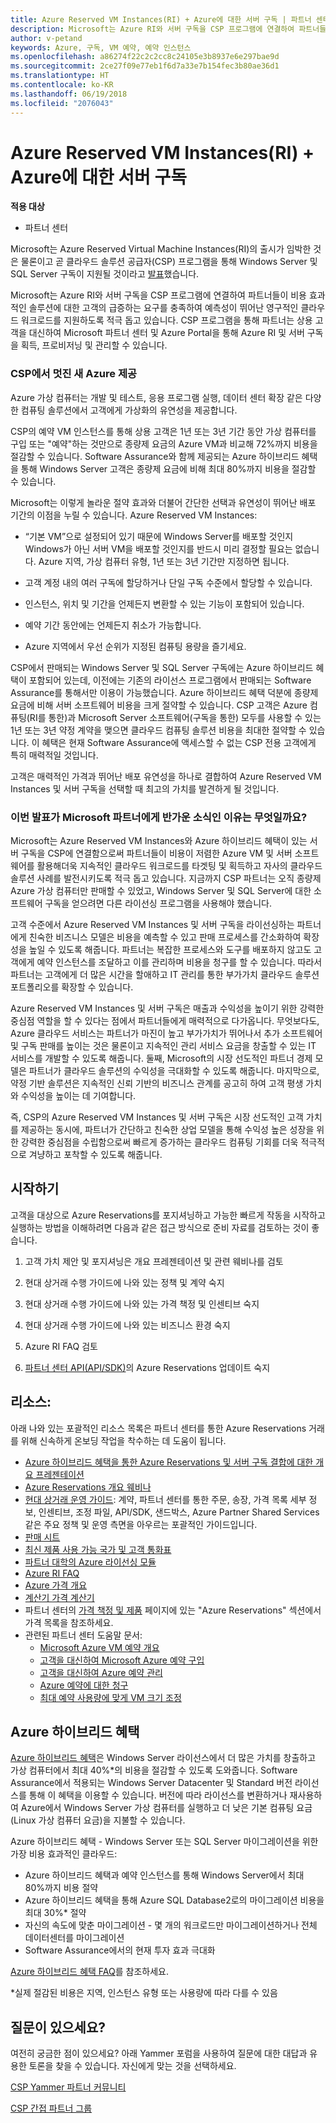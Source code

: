 ```yaml
---
title: Azure Reserved VM Instances(RI) + Azure에 대한 서버 구독 | 파트너 센터
description: Microsoft는 Azure RI와 서버 구독을 CSP 프로그램에 연결하여 파트너들이 보다 비용 효과적인 솔루션에 대한 고객의 급증하는 요구를 충족하여 예측성이 뛰어난 영구적인 클라우드 워크로드를 지원하도록 적극 돕고 있습니다. CSP 프로그램을 통해 파트너는 상용 고객을 대신하여 Microsoft 파트너 센터 및 Azure Portal을 통해 Azure RI 및 서버 구독을 획득, 프로비저닝 및 관리할 수 있습니다.
author: v-petand
keywords: Azure, 구독, VM 예약, 예약 인스턴스
ms.openlocfilehash: a86274f22c2c2cc8c24105e3b8937e6e297bae9d
ms.sourcegitcommit: 2ce27f09e77eb1f6d7a33e7b154fec3b80ae36d1
ms.translationtype: HT
ms.contentlocale: ko-KR
ms.lasthandoff: 06/19/2018
ms.locfileid: "2076043"
---
```

# <a name="azure-reserved-vm-instances-ri--server-subscriptions-for-azure"></a>Azure Reserved VM Instances(RI) + Azure에 대한 서버 구독

**적용 대상**

-  파트너 센터
 
Microsoft는 Azure Reserved Virtual Machine Instances(RI)의 출시가 임박한 것은 물론이고 곧 클라우드 솔루션 공급자(CSP) 프로그램을 통해 Windows Server 및 SQL Server 구독이 지원될 것이라고 [발표](https://blogs.partner.microsoft.com/mpn/better-together-azure-reserved-instances-server-subscriptions/?ln=en-us)했습니다. 

Microsoft는 Azure RI와 서버 구독을 CSP 프로그램에 연결하여 파트너들이 비용 효과적인 솔루션에 대한 고객의 급증하는 요구를 충족하여 예측성이 뛰어난 영구적인 클라우드 워크로드를 지원하도록 적극 돕고 있습니다. CSP 프로그램을 통해 파트너는 상용 고객을 대신하여 Microsoft 파트너 센터 및 Azure Portal을 통해 Azure RI 및 서버 구독을 획득, 프로비저닝 및 관리할 수 있습니다.  
 
### <a name="compelling-new-azure-offer-in-csp"></a>CSP에서 멋진 새 Azure 제공 

Azure 가상 컴퓨터는 개발 및 테스트, 응용 프로그램 실행, 데이터 센터 확장 같은 다양한 컴퓨팅 솔루션에서 고객에게 가상화의 유연성을 제공합니다.  

CSP의 예약 VM 인스턴스를 통해 상용 고객은 1년 또는 3년 기간 동안 가상 컴퓨터를 구입 또는 "예약"하는 것만으로 종량제 요금의 Azure VM과 비교해 72%까지 비용을 절감할 수 있습니다. Software Assurance와 함께 제공되는 Azure 하이브리드 혜택을 통해 Windows Server 고객은 종량제 요금에 비해 최대 80%까지 비용을 절감할 수 있습니다.  

Microsoft는 이렇게 놀라운 절약 효과와 더불어 간단한 선택과 유연성이 뛰어난 배포 기간의 이점을 누릴 수 있습니다. Azure Reserved VM Instances:  

-   “기본 VM”으로 설정되어 있기 때문에 Windows Server를 배포할 것인지 Windows가 아닌 서버 VM을 배포할 것인지를 반드시 미리 결정할 필요는 없습니다. Azure 지역, 가상 컴퓨터 유형, 1년 또는 3년 기간만 지정하면 됩니다. 

-   고객 계정 내의 여러 구독에 할당하거나 단일 구독 수준에서 할당할 수 있습니다.  

-   인스턴스, 위치 및 기간을 언제든지 변환할 수 있는 기능이 포함되어 있습니다.  

-   예약 기간 동안에는 언제든지 취소가 가능합니다.  

-   Azure 지역에서 우선 순위가 지정된 컴퓨팅 용량을 즐기세요. 
 
CSP에서 판매되는 Windows Server 및 SQL Server 구독에는 Azure 하이브리드 혜택이 포함되어 있는데, 이전에는 기존의 라이선스 프로그램에서 판매되는 Software Assurance를 통해서만 이용이 가능했습니다. Azure 하이브리드 혜택 덕분에 종량제 요금에 비해 서버 소프트웨어 비용을 크게 절약할 수 있습니다. CSP 고객은 Azure 컴퓨팅(RI를 통한)과 Microsoft Server 소프트웨어(구독을 통한) 모두를 사용할 수 있는 1년 또는 3년 약정 계약을 맺으면 클라우드 컴퓨팅 솔루션 비용을 최대한 절약할 수 있습니다. 이 혜택은 현재 Software Assurance에 액세스할 수 없는 CSP 전용 고객에게 특히 매력적일 것입니다. 

고객은 매력적인 가격과 뛰어난 배포 유연성을 하나로 결합하여 Azure Reserved VM Instances 및 서버 구독을 선택할 때 최고의 가치를 발견하게 될 것입니다. 
 
### <a name="why-is-this-announcement-good-news-for-microsoft-partners"></a>이번 발표가 Microsoft 파트너에게 반가운 소식인 이유는 무엇일까요? 

Microsoft는 Azure Reserved VM Instances와 Azure 하이브리드 혜택이 있는 서버 구독을 CSP에 연결함으로써 파트너들이 비용이 저렴한 Azure VM 및 서버 소프트웨어를 활용해더욱 지속적인 클라우드 워크로드를 타겟팅 및 획득하고 자사의 클라우드 솔루션 사례를 발전시키도록 적극 돕고 있습니다. 지금까지 CSP 파트너는 오직 종량제 Azure 가상 컴퓨터만 판매할 수 있었고, Windows Server 및 SQL Server에 대한 소프트웨어 구독을 얻으려면 다른 라이선싱 프로그램을 사용해야 했습니다.  

고객 수준에서 Azure Reserved VM Instances 및 서버 구독을 라이선싱하는 파트너에게 친숙한 비즈니스 모델은 비용을 예측할 수 있고 판매 프로세스를 간소화하여 확장성을 높일 수 있도록 해줍니다. 파트너는 복잡한 프로세스와 도구를 배포하지 않고도 고객에게 예약 인스턴스를 조달하고 이를 관리하며 비용을 청구를 할 수 있습니다. 따라서 파트너는 고객에게 더 많은 시간을 할애하고 IT 관리를 통한 부가가치 클라우드 솔루션 포트폴리오를 확장할 수 있습니다. 

Azure Reserved VM Instances 및 서버 구독은 매출과 수익성을 높이기 위한 강력한 중심점 역할을 할 수 있다는 점에서 파트너들에게 매력적으로 다가옵니다. 무엇보다도, Azure 클라우드 서비스는 파트너가 마진이 높고 부가가치가 뛰어나서 추가 소프트웨어 및 구독 판매를 높이는 것은 물론이고 지속적인 관리 서비스 요금을 창출할 수 있는 IT 서비스를 개발할 수 있도록 해줍니다. 둘째, Microsoft의 시장 선도적인 파트너 경제 모델은 파트너가 클라우드 솔루션의 수익성을 극대화할 수 있도록 해줍니다. 마지막으로, 약정 기반 솔루션은 지속적인 신뢰 기반의 비즈니스 관계를 공고히 하여 고객 평생 가치와 수익성을 높이는 데 기여합니다.  

즉, CSP의 Azure Reserved VM Instances 및 서버 구독은 시장 선도적인 고객 가치를 제공하는 동시에, 파트너가 간단하고 친숙한 상업 모델을 통해 수익성 높은 성장을 위한 강력한 중심점을 수립함으로써 빠르게 증가하는 클라우드 컴퓨팅 기회를 더욱 적극적으로 겨냥하고 포착할 수 있도록 해줍니다.  
 
## <a name="getting-started"></a>시작하기

고객을 대상으로 Azure Reservations를 포지셔닝하고 가능한 빠르게 작동을 시작하고 실행하는 방법을 이해하려면 다음과 같은 접근 방식으로 준비 자료를 검토하는 것이 좋습니다.

1.  고객 가치 제안 및 포지셔닝은 개요 프레젠테이션 및 관련 웨비나를 검토

2.  현대 상거래 수행 가이드에 나와 있는 정책 및 계약 숙지

3.  현대 상거래 수행 가이드에 나와 있는 가격 책정 및 인센티브 숙지

4.  현대 상거래 수행 가이드에 나와 있는 비즈니스 환경 숙지

5.  Azure RI FAQ 검토

6.  [파트너 센터 API(API/SDK)](https://docs.microsoft.com/en-us/partner-center/develop/purchase-azure-reserved-vm-instances)의 Azure Reservations 업데이트 숙지

## <a name="resources"></a>리소스: 

아래 나와 있는 포괄적인 리소스 목록은 파트너 센터를 통한 Azure Reservations 거래를 위해 신속하게 온보딩 작업을 착수하는 데 도움이 됩니다. 
-   [Azure 하이브리드 혜택을 통한 Azure Reservations 및 서버 구독 결합에 대한 개요 프레젠테이션](https://www.yammer.com/cloudpartnercommunity/#/files/133462305)
-   [Azure Reservations 개요 웨비나](https://commercial-licensing.eventbuilder.com/Reserved_Instances_in_CSP_May_Option_1)
-   [현대 상거래 운영 가이드](http://assetsprod.microsoft.com/mpn/Partner-Center-Modern-Commerce-Operating-Guide.docx): 계약, 파트너 센터를 통한 주문, 송장, 가격 목록 세부 정보, 인센티브, 조정 파일, API/SDK, 샌드박스, Azure Partner Shared Services 같은 주요 정책 및 운영 측면을 아우르는 포괄적인 가이드입니다.
-   [판매 시트](http://assetsprod.microsoft.com/mpn/Azure-RI-Sales-Sheet-CSP.pdf)
-   [최신 제품 사용 가능 국가 및 고객 통화표](http://assetsprod.microsoft.com/modern-offers-country-currency-availability.xlsx)
-   [파트너 대학의 Azure 라이선싱 모듈](https://aka.ms/azure_partner_licensing)
-   [Azure RI FAQ](https://www.yammer.com/cloudpartnercommunity/#/files/133462302)
-   [Azure 가격 개요](https://azure.microsoft.com/en-us/pricing/#explore-cost)
-   [계산기 가격 계산기](https://azure.microsoft.com/en-us/pricing/calculator/)
-   파트너 센터의 [가격 책정 및 제품](https://partnercenter.microsoft.com/en-us/pcv/sales) 페이지에 있는 "Azure Reservations" 섹션에서 가격 목록을 참조하세요.
-   관련된 파트너 센터 도움말 문서:
    -   [Microsoft Azure VM 예약 개요](https://go.microsoft.com/fwlink/?linkid=872806)
    -   [고객을 대신하여 Microsoft Azure 예약 구입](https://go.microsoft.com/fwlink/?linkid=872807)
    -   [고객을 대신하여 Azure 예약 관리](https://go.microsoft.com/fwlink/?linkid=872808)
    -   [Azure 예약에 대한 청구](https://go.microsoft.com/fwlink/?linkid=872809)
    -   [최대 예약 사용량에 맞게 VM 크기 조정](https://go.microsoft.com/fwlink/?linkid=872810)

## <a name="azure-hybrid-benefit"></a>Azure 하이브리드 혜택
[Azure 하이브리드 혜택](https://azure.microsoft.com/en-us/pricing/hybrid-benefit)은 Windows Server 라이선스에서 더 많은 가치를 창출하고 가상 컴퓨터에서 최대 40%*의 비용을 절감할 수 있도록 도와줍니다. Software Assurance에서 적용되는 Windows Server Datacenter 및 Standard 버전 라이선스를 통해 이 혜택을 이용할 수 있습니다. 버전에 따라 라이선스를 변환하거나 재사용하여 Azure에서 Windows Server 가상 컴퓨터를 실행하고 더 낮은 기본 컴퓨팅 요금(Linux 가상 컴퓨터 요금)을 지불할 수 있습니다.

Azure 하이브리드 혜택 - Windows Server 또는 SQL Server 마이그레이션을 위한 가장 비용 효과적인 클라우드:
-   Azure 하이브리드 혜택과 예약 인스턴스를 통해 Windows Server에서 최대 80%까지 비용 절약
-   Azure 하이브리드 혜택을 통해 Azure SQL Database2로의 마이그레이션 비용을 최대 30%* 절약
-   자신의 속도에 맞춘 마이그레이션 - 몇 개의 워크로드만 마이그레이션하거나 전체 데이터센터를 마이그레이션
-   Software Assurance에서의 현재 투자 효과 극대화

[Azure 하이브리드 혜택 FAQ](https://azure.microsoft.com/en-us/pricing/hybrid-benefit/faq/)를 참조하세요.

*실제 절감된 비용은 지역, 인스턴스 유형 또는 사용량에 따라 다를 수 있음

## <a name="questions"></a>질문이 있으세요?
여전히 궁금한 점이 있으세요?  아래 Yammer 포럼을 사용하여 질문에 대한 대답과 유용한 토론을 찾을 수 있습니다. 자신에게 맞는 것을 선택하세요.

[CSP Yammer 파트너 커뮤니티](https://www.yammer.com/cloudpartnercommunity/#/threads/inGroup?type=in_group&feedId=4989124&trk_event=ticker)

[CSP 간접 파트너 그룹](https://www.yammer.com/cloudpartnercommunity/#/threads/inGroup?type=in_group&feedId=6392971)


